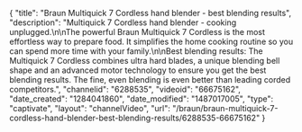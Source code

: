 {
    "title": "Braun Multiquick 7 Cordless hand blender - best blending results",
    "description": "Multiquick 7 Cordless hand blender - cooking unplugged.\n\nThe powerful Braun Multiquick 7 Cordless is the most effortless way to prepare food. It simplifies the home cooking routine so you can spend more time with your family.\n\nBest blending results: The Multiquick 7 Cordless combines ultra hard blades, a unique blending bell shape and an advanced motor technology to ensure you get the best blending results. The fine, even blending is even better than leading corded competitors.",
    "channelid": "6288535",
    "videoid": "66675162",
    "date_created": "1284041860",
    "date_modified": "1487017005",
    "type": "captivate",
    "layout": "channelVideo",
    "url": "\/braun\/braun-multiquick-7-cordless-hand-blender-best-blending-results\/6288535-66675162"
}